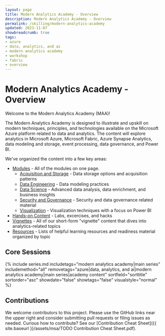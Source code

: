 ```yaml
---
layout: page
title: Modern Analytics Academy - Overview
description: Modern Analytics Academy - Overview
permalink: /skilling/modern-analytics-academy
updated: 2023-11-07
showbreadcrumb: true
tags:
- azure
- data, analytics, and ai
- modern analytics academy
- workshop
- fabric
- overview
---
```


# Modern Analytics Academy - Overview

Welcome to the Modern Analytics Academy (MAA)! 

The Modern Analytics Academy is designed to illustrate and upskill on modern techniques, principles, and technologies available on the Microsoft Azure platform related to data and analytics. The content will explore analytics in Microsoft Azure, Microsoft Fabric, Azure Synapse Analytics, data modeling and storage, event processing, data governance, and Power BI. 

We've organized the content into a few key areas:

* [Modules](/PartnerResources/skilling/modern-analytics-academy/modules) - All of the modules on one page.
  * [Acquisition and Storage](/PartnerResources/skilling/modern-analytics-academy/modules/acquisition) - Data storage options and acquisition patterns
  * [Data Engineering](/PartnerResources/skilling/modern-analytics-academy/modules/engineering) - Data modeling practices
  * [Data Science](/PartnerResources/skilling/modern-analytics-academy/modules/datascience) - Advanced data analysis, data enrichment, and business insights
  * [Security and Governance](/PartnerResources/skilling/modern-analytics-academy/modules/governance) - Security and data governance related material
  * [Visualization](/PartnerResources/skilling/modern-analytics-academy/modules/visualization) - Visualization techniques with a focus on Power BI
* [Hands-on Content](/PartnerResources/skilling/modern-analytics-academy/hands-on) - Labs, excercises, and hacks
* [Vignettes](/PartnerResources/skilling/modern-analytics-academy/vignettes) - All of our short-form "vignette" content that dives into analytics-related topics
* [Resources](/PartnerResources/skilling/modern-analytics-academy/resources) - Lists of helpful learning resources and readiness material organized by topic

## Core Sessions

{% include series.md 
    includetags="modern analytics academy|main series" includemethod="all" 
    removetags="azure|data, analytics, and ai|modern analytics academy|main series|academy content" 
    sortfield="sorttitle" sortorder="asc" showdate="false" showtags="false"
    visualstyle="normal"
%}

## Contributions

We welcome contributors to this project. Please use the GitHub links near the upper right and consider submitting pull requests or filing issues as needed. Curious how to contribute? See our [Contribution Cheat Sheet]({{ site.baseurl }}/assets/msa/TODO Contribution Cheat Sheet.pdf).